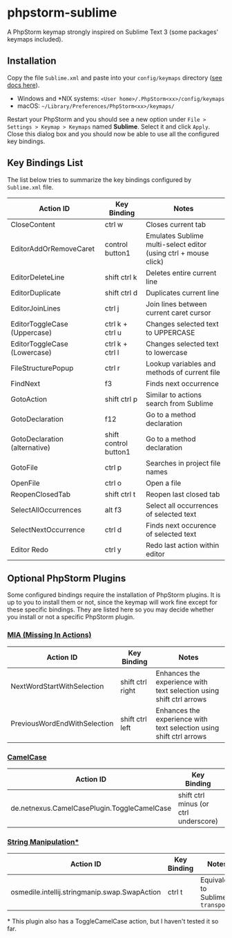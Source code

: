 # phpstorm-sublime
A PhpStorm keymap strongly inspired on Sublime Text 3 (some packages' keymaps included).


## Installation
Copy the file `Sublime.xml` and paste into your `config/keymaps` directory ([see docs here](https://www.jetbrains.com/help/phpstorm/2017.1/configuring-keyboard-shortcuts.html)).
- Windows and *NIX systems: `<User home>/.PhpStorm<xx>/config/keymaps`
- macOS: `~/Library/Preferences/PhpStorm<xx>/keymaps/`

Restart your PhpStorm and you should see a new option under `File > Settings > Keymap > Keymaps` named **Sublime**. Select it and click `Apply`. Close this dialog box and you should now be able to use all the configured key bindings.

## Key Bindings List
The list below tries to summarize the key bindings configured by `Sublime.xml` file.

| Action ID | Key Binding | Notes |
| --- | --- | --- |
| CloseContent | ctrl w | Closes current tab |
| EditorAddOrRemoveCaret | control button1 | Emulates Sublime multi-select editor (using ctrl + mouse click) |
| EditorDeleteLine | shift ctrl k | Deletes entire current line |
| EditorDuplicate | shift ctrl d | Duplicates current line |
| EditorJoinLines | ctrl j | Join lines between current caret cursor |
| EditorToggleCase (Uppercase) | ctrl k + ctrl u | Changes selected text to UPPERCASE |
| EditorToggleCase (Lowercase) | ctrl k + ctrl l | Changes selected text to lowercase |
| FileStructurePopup | ctrl r | Lookup variables and methods of current file |
| FindNext | f3 | Finds next occurrence |
| GotoAction | shift ctrl p | Similar to actions search from Sublime |
| GotoDeclaration | f12 | Go to a method declaration |
| GotoDeclaration (alternative) | shift control button1 | Go to a method declaration |
| GotoFile | ctrl p | Searches in project file names |
| OpenFile | ctrl o | Open a file |
| ReopenClosedTab | shift ctrl t | Reopen last closed tab |
| SelectAllOccurrences | alt f3 | Select all occurrences of selected text |
| SelectNextOccurrence | ctrl d | Finds next occurence of selected text |
| Editor Redo | ctrl y | Redo last action within editor |

## Optional PhpStorm Plugins
Some configured bindings require the installation of PhpStorm plugins. It is up to you to install them or not, since the keymap will work fine except for these specific bindings. They are listed here so you may decide whether you install or not a specific PhpStorm plugin.

### [MIA (Missing In Actions)](https://plugins.jetbrains.com/plugin/9257-missing-in-actions)
| Action ID | Key Binding | Notes |
| --- | --- | --- |
| NextWordStartWithSelection | shift ctrl right | Enhances the experience with text selection using shift ctrl arrows |
| PreviousWordEndWithSelection | shift ctrl left | Enhances the experience with text selection using shift ctrl arrows |

### [CamelCase](https://plugins.jetbrains.com/plugin/7160-camelcase)
| Action ID | Key Binding | Notes |
| --- | --- | --- |
| de.netnexus.CamelCasePlugin.ToggleCamelCase | shift ctrl minus (or ctrl underscore) | Toggle between cases |

### [String Manipulation\*](https://plugins.jetbrains.com/plugin/2162-string-manipulation)
| Action ID | Key Binding | Notes |
| --- | --- | --- |
| osmedile.intellij.stringmanip.swap.SwapAction | ctrl t | Equivalent to Sublime `transpose` |

\* This plugin also has a ToggleCamelCase action, but I haven't tested it so far.
